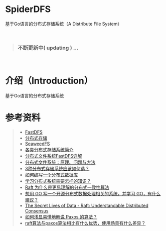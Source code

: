 # SpiderDFS
基于Go语言的分布式存储系统（A Distribute File System）

<br>

> ### 不断更新中( updating ) ...

<br>

# 介绍（Introduction）
基于Go语言的分布式存储系统

# 参考资料
> * [FastDFS](https://www.jianshu.com/p/1c71ae024e5e)
> * [分布式存储](https://www.cnblogs.com/glacierh/category/835705.html)
> * [SeaweedFS](https://github.com/chrislusf/seaweedfs)
> * [各类分布式存储系统简介](https://blog.csdn.net/wendowswd/article/details/78319323)
> * [分布式文件系统FastDFS详解](http://www.ityouknow.com/fastdfs/2018/01/06/distributed-file-system-fastdfs.html)
> * [分布式文件系统：原理、问题与方法](https://blog.csdn.net/it_yuan/article/details/8980849)
> * [3种分布式存储系统应该如何选？](https://blog.csdn.net/dashenghuahua/article/details/52668327)
> * [如何编写一个分布式数据库](https://studygolang.com/articles/4860)
> * [学习分布式系统需要怎样的知识？](https://www.zhihu.com/question/23645117/answer/124708083)
> * [Raft 为什么是更易理解的分布式一致性算法](https://www.cnblogs.com/mindwind/p/5231986.html)
> * [想用 GO 写一个开源分布式数据处理相关的系统，并学习 GO，有什么建议？](https://www.zhihu.com/question/36947537)
> * [The Secret Lives of Data - Raft: Understandable Distributed Consensus](http://thesecretlivesofdata.com/raft/)
> * [如何浅显易懂地解说 Paxos 的算法？](https://www.zhihu.com/question/19787937)
> * [raft算法与paxos算法相比有什么优势，使用场景有什么差异？](https://www.zhihu.com/question/36648084)
